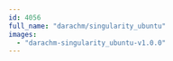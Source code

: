 ```yaml
---
id: 4056
full_name: "darachm/singularity_ubuntu"
images: 
  - "darachm-singularity_ubuntu-v1.0.0"
---
```

